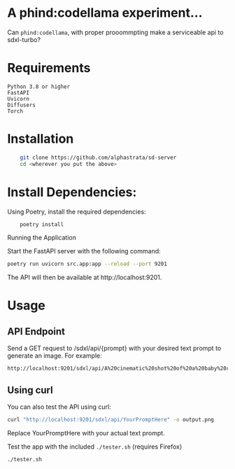 # A phind:codellama experiment...

Can `phind:codellama`, with proper prooommpting make a serviceable api to sdxl-turbo?

# Requirements

    Python 3.8 or higher
    FastAPI
    Uvicorn
    Diffusers
    Torch

# Installation
```sh
    git clone https://github.com/alphastrata/sd-server
    cd <wherever you put the above>
```

# Install Dependencies:

Using Poetry, install the required dependencies:
```bash
    poetry install
```

Running the Application

Start the FastAPI server with the following command:

```bash
poetry run uvicorn src.app:app --reload --port 9201
```

The API will then be available at http://localhost:9201.

# Usage
## API Endpoint

Send a GET request to /sdxl/api/{prompt} with your desired text prompt to generate an image. For example:

```shell
http://localhost:9201/sdxl/api/A%20cinematic%20shot%20of%20a%20baby%20racoon%20wearing%20an%20intricate%20Italian%20priest%20robe
```

## Using curl
You can also test the API using curl:

```bash
curl "http://localhost:9201/sdxl/api/YourPromptHere" -o output.png
```

Replace YourPromptHere with your actual text prompt.

Test the app with the included `./tester.sh` (requires Firefox)
```sh
./tester.sh
```
